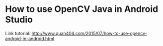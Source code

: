 # How to use OpenCV Java in Android Studio

Link tutorial: http://www.quan404.com/2015/07/how-to-use-opencv-android-in-android.html
